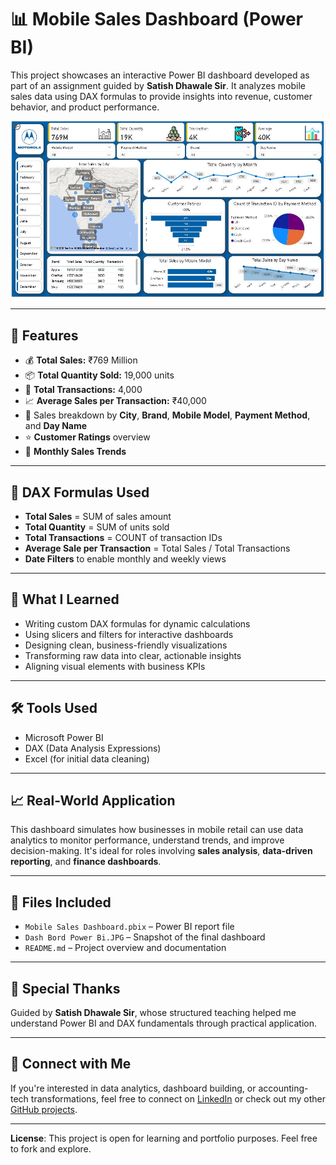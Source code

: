 # 📊 Mobile Sales Dashboard (Power BI)

This project showcases an interactive Power BI dashboard developed as part of an assignment guided by **Satish Dhawale Sir**. It analyzes mobile sales data using DAX formulas to provide insights into revenue, customer behavior, and product performance.

![Dashboard Preview](Dash%20Bord%20Power%20Bi.JPG)

---

## 📌 Features

- 💰 **Total Sales:** ₹769 Million  
- 📦 **Total Quantity Sold:** 19,000 units  
- 🔁 **Total Transactions:** 4,000  
- 📈 **Average Sales per Transaction:** ₹40,000  
- 📍 Sales breakdown by **City**, **Brand**, **Mobile Model**, **Payment Method**, and **Day Name**
- ⭐ **Customer Ratings** overview
- 📅 **Monthly Sales Trends**

---

## 📐 DAX Formulas Used

- **Total Sales** = SUM of sales amount  
- **Total Quantity** = SUM of units sold  
- **Total Transactions** = COUNT of transaction IDs  
- **Average Sale per Transaction** = Total Sales / Total Transactions  
- **Date Filters** to enable monthly and weekly views

---

## 🧠 What I Learned

- Writing custom DAX formulas for dynamic calculations  
- Using slicers and filters for interactive dashboards  
- Designing clean, business-friendly visualizations  
- Transforming raw data into clear, actionable insights  
- Aligning visual elements with business KPIs

---

## 🛠 Tools Used

- Microsoft Power BI  
- DAX (Data Analysis Expressions)  
- Excel (for initial data cleaning)  

---

## 📈 Real-World Application

This dashboard simulates how businesses in mobile retail can use data analytics to monitor performance, understand trends, and improve decision-making. It's ideal for roles involving **sales analysis**, **data-driven reporting**, and **finance dashboards**.

---

## 📂 Files Included

- `Mobile Sales Dashboard.pbix` – Power BI report file  
- `Dash Bord Power Bi.JPG` – Snapshot of the final dashboard  
- `README.md` – Project overview and documentation  

---

## 🙏 Special Thanks

Guided by **Satish Dhawale Sir**, whose structured teaching helped me understand Power BI and DAX fundamentals through practical application.

---

## 📣 Connect with Me

If you're interested in data analytics, dashboard building, or accounting-tech transformations, feel free to connect on [LinkedIn](#) or check out my other [GitHub projects](#).

---

**License**: This project is open for learning and portfolio purposes. Feel free to fork and explore.

